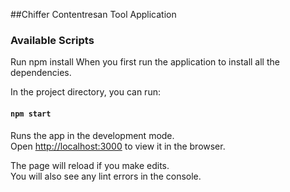 ##Chiffer Contentresan Tool Application

### Available Scripts

Run <bold>npm install</bold>
When you first run the application to install all the dependencies.

In the project directory, you can run:

#### `npm start`

Runs the app in the development mode.<br>
Open [http://localhost:3000](http://localhost:3000) to view it in the browser.

The page will reload if you make edits.<br>
You will also see any lint errors in the console.
